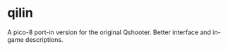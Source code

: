 # qilin
A pico-8 port-in version for the original Qshooter. Better interface and in-game descriptions.
